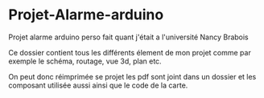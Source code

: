 # Projet-Alarme-arduino
Projet alarme arduino perso fait quant j'était a l'université Nancy Brabois 

Ce dossier contient tous les différents élement de mon projet comme par exemple
le schéma, routage, vue 3d, plan etc.

On peut donc réimprimée se projet les pdf sont joint dans un dossier
et les composant utilisée aussi ainsi que le code de la carte.
